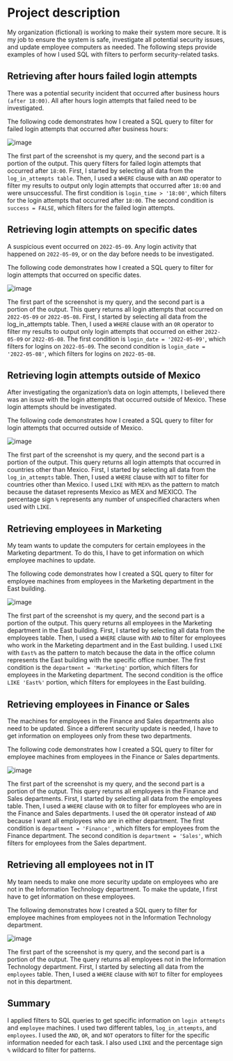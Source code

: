# Project description
My organization (fictional) is working to make their system more secure. It is my job to ensure the system
is safe, investigate all potential security issues, and update employee computers as needed.
The following steps provide examples of how I used SQL with filters to perform
security-related tasks.

## Retrieving after hours failed login attempts
There was a potential security incident that occurred after business hours <code>(after 18:00)</code>. All after
hours login attempts that failed need to be investigated.

The following code demonstrates how I created a SQL query to filter for failed login attempts
that occurred after business hours:

![image](https://github.com/mikeal-12/Apply-Filters-To-SQL-Queries/assets/72464155/02610f24-874b-419b-930e-d1b08ed5fb20)


The first part of the screenshot is my query, and the second part is a portion of the output. This query filters for failed login attempts that occurred after <code>18:00</code>. First, I started by selecting all data from the <code>log_in_attempts table</code>. Then, I used a <code>WHERE</code> clause with an <code>AND</code> operator to filter my results to output only login attempts that occurred after <code>18:00</code> and were unsuccessful. The first condition is <code>login_time > '18:00'</code>, which filters for the login attempts that occurred after <code>18:00</code>. The second condition is <code>success = FALSE</code>, which filters for the failed login attempts. 

## Retrieving login attempts on specific dates
A suspicious event occurred on <code>2022-05-09</code>. Any login activity that happened on <code>2022-05-09</code>, or on the day before needs to be investigated.

The following code demonstrates how I created a SQL query to filter for login attempts that occurred on specific dates.

![image](https://github.com/mikeal-12/Apply-Filters-To-SQL-Queries/assets/72464155/cde825ed-47e2-4832-a6e5-a0ac5b0b41f8)

The first part of the screenshot is my query, and the second part is a portion of the output. This query returns all login attempts that occurred on <code>2022-05-09</code> or <code>2022-05-08</code>. First, I started by selecting all data from the log_in_attempts table. Then, I used a <code>WHERE</code> clause with an <code>OR</code> operator to filter my results to output only login attempts that occurred on either <code>2022-05-09</code> or <code>2022-05-08</code>. The first condition is <code>login_date = '2022-05-09'</code>, which filters for logins on <code>2022-05-09</code>. The second condition is <code>login_date = '2022-05-08'</code>, which filters for logins on <code>2022-05-08</code>.

## Retrieving login attempts outside of Mexico
After investigating the organization’s data on login attempts, I believed there was an issue with the login attempts that occurred outside of Mexico. These login attempts should be investigated.

The following code demonstrates how I created a SQL query to filter for login attempts that occurred outside of Mexico. 

![image](https://github.com/mikeal-12/Apply-Filters-To-SQL-Queries/assets/72464155/f4b9af7c-0e48-45d6-b9f0-00d8528a3665)

The first part of the screenshot is my query, and the second part is a portion of the output. This query returns all login attempts that occurred in countries other than Mexico. First, I started by selecting all data from the <code>log_in_attempts</code> table. Then, I used a <code>WHERE</code> clause with <code>NOT</code> to filter for countries other than Mexico. I used <code>LIKE</code> with <code>MEX%</code> as the pattern to match because the dataset represents Mexico as MEX and MEXICO. The percentage sign <code>%</code> represents any number of unspecified characters when used with <code>LIKE</code>. 

## Retrieving employees in Marketing
My team wants to update the computers for certain employees in the Marketing department. To do this, I have to get information on which employee machines to update.

The following code demonstrates how I created a SQL query to filter for employee machines from employees in the Marketing department in the East building.

![image](https://github.com/mikeal-12/Apply-Filters-To-SQL-Queries/assets/72464155/df096c44-68e2-4964-90ee-edbad58a59ab)


The first part of the screenshot is my query, and the second part is a portion of the output. This query returns all employees in the Marketing department in the East building. First, I started by selecting all data from the employees table. Then, I used a <code>WHERE</code> clause with <code>AND</code> to filter for employees who work in the Marketing department and in the East building. I used <code>LIKE</code> with <code>East%</code> as the pattern to match because the data in the office column represents the East building with the specific office number. The first condition is the <code>department = 'Marketing'</code> portion, which filters for employees in the Marketing department. The second condition is the office <code>LIKE 'East%'</code> portion, which filters for employees in the East building.

## Retrieving employees in Finance or Sales
The machines for employees in the Finance and Sales departments also need to be updated. Since a different security update is needed, I have to get information on employees only from these two departments.

The following code demonstrates how I created a SQL query to filter for employee machines from employees in the Finance or Sales departments.

![image](https://github.com/mikeal-12/Apply-Filters-To-SQL-Queries/assets/72464155/3d03af02-23d8-4673-b3fc-133e7fed3344)


The first part of the screenshot is my query, and the second part is a portion of the output. This query returns all employees in the Finance and Sales departments. First, I started by selecting all data from the employees table. Then, I used a <code>WHERE</code> clause with <code>OR</code> to filter for employees who are in the Finance and Sales departments. I used the <code>OR</code> operator instead of <code>AND</code> because I want all employees who are in either department. The first condition is <code>department = 'Finance'</code> , which filters for employees from the Finance department. The second condition is <code>department = 'Sales'</code>, which filters for employees from the Sales department.

## Retrieving all employees not in IT
My team needs to make one more security update on employees who are not in the Information Technology department. To make the update, I first have to get information on these employees.

The following demonstrates how I created a SQL query to filter for employee machines from employees not in the  Information Technology department.

![image](https://github.com/mikeal-12/Apply-Filters-To-SQL-Queries/assets/72464155/f4729406-633d-4d68-a9f4-8efce43ad6de)


The first part of the screenshot is my query, and the second part is a portion of the output. The query returns all employees not in the Information Technology department. First, I started by selecting all data from the <code>employees</code> table. Then, I used a <code>WHERE</code> clause with <code>NOT</code> to filter for employees not in this department.

## Summary
I applied filters to SQL queries to get specific information on <code>login attempts</code> and <code>employee</code> machines. I used two different tables, <code>log_in_attempts</code>, and <code>employees</code>. I used the <code>AND</code>, <code>OR</code>, and <code>NOT</code> operators to filter for the specific information needed for each task. I also used <code>LIKE</code> and the percentage sign <code>%</code> wildcard to filter for patterns.
